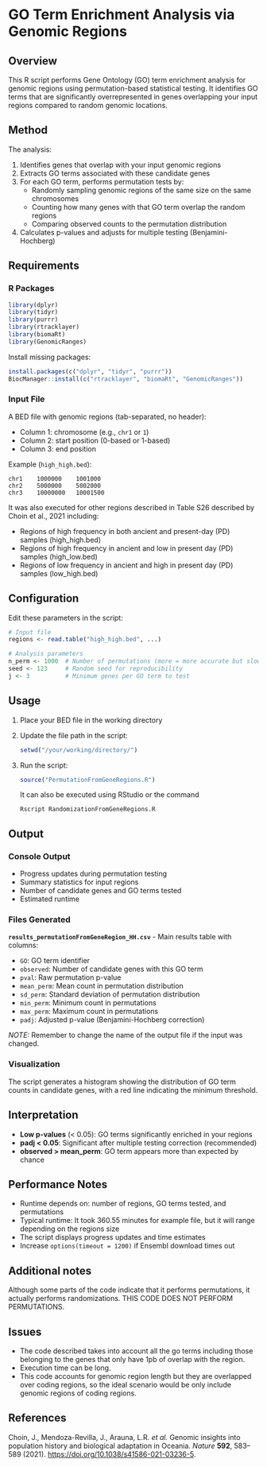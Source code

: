 # GO Term Enrichment Analysis via Genomic Regions

## Overview

This R script performs Gene Ontology (GO) term enrichment analysis for genomic regions using permutation-based statistical testing. It identifies GO terms that are significantly overrepresented in genes overlapping your input regions compared to random genomic locations.

## Method

The analysis:

1.  Identifies genes that overlap with your input genomic regions
2.  Extracts GO terms associated with these candidate genes
3.  For each GO term, performs permutation tests by:
    -   Randomly sampling genomic regions of the same size on the same chromosomes
    -   Counting how many genes with that GO term overlap the random regions
    -   Comparing observed counts to the permutation distribution
4.  Calculates p-values and adjusts for multiple testing (Benjamini-Hochberg)

## Requirements

### R Packages

```r
library(dplyr)
library(tidyr)
library(purrr)
library(rtracklayer)
library(biomaRt)
library(GenomicRanges)

```

Install missing packages:

```r
install.packages(c("dplyr", "tidyr", "purrr"))
BiocManager::install(c("rtracklayer", "biomaRt", "GenomicRanges"))

```

### Input File

A BED file with genomic regions (tab-separated, no header):

-   Column 1: chromosome (e.g., `chr1` or `1`)
-   Column 2: start position (0-based or 1-based)
-   Column 3: end position

Example (`high_high.bed`):

```
chr1    1000000    1001000
chr2    5000000    5002000
chr3    10000000   10001500

```
It was also executed for other regions described in Table S26 described by Choin et al., 2021 including: 

 - Regions of high frequency in both ancient and present-day (PD)
   samples (high_high.bed)
  - Regions of high frequency in ancient and low in present day (PD)
   samples (high_low.bed)
   - Regions of low frequency in ancient and high in present day (PD)
   samples (low_high.bed)

## Configuration

Edit these parameters in the script:

```r
# Input file
regions <- read.table("high_high.bed", ...)

# Analysis parameters
n_perm <- 1000  # Number of permutations (more = more accurate but slower)
seed <- 123     # Random seed for reproducibility
j <- 3          # Minimum genes per GO term to test

```

## Usage

1.  Place your BED file in the working directory
2.  Update the file path in the script:
    
    ```r
    setwd("/your/working/directory/")
    
    ```
    
3.  Run the script:
    
    ```r
    source("PermutationFromGeneRegions.R")
    
    ```
    It can also be executed using RStudio or the command 
	```
    Rscript RandomizationFromGeneRegions.R
	   ```
    
## Output

### Console Output

-   Progress updates during permutation testing
-   Summary statistics for input regions
-   Number of candidate genes and GO terms tested
-   Estimated runtime

### Files Generated

**`results_permutationFromGeneRegion_HH.csv`** - Main results table with columns:

-   `GO`: GO term identifier
-   `observed`: Number of candidate genes with this GO term
-   `pval`: Raw permutation p-value
-   `mean_perm`: Mean count in permutation distribution
-   `sd_perm`: Standard deviation of permutation distribution
-   `min_perm`: Minimum count in permutations
-   `max_perm`: Maximum count in permutations
-   `padj`: Adjusted p-value (Benjamini-Hochberg correction)

*NOTE:* Remember to change the name of the output file if the input was changed. 

### Visualization

The script generates a histogram showing the distribution of GO term counts in candidate genes, with a red line indicating the minimum threshold.

## Interpretation

-   **Low p-values** (< 0.05): GO terms significantly enriched in your regions
-   **padj < 0.05**: Significant after multiple testing correction (recommended)
-   **observed > mean_perm**: GO term appears more than expected by chance

## Performance Notes

-   Runtime depends on: number of regions, GO terms tested, and permutations
-   Typical runtime: It took 360.55 minutes for example file, but it will range depending on the regions size
-   The script displays progress updates and time estimates
-   Increase `options(timeout = 1200)` if Ensembl download times out

## Additional notes

Although some parts of the code indicate that it performs permutations, it actually performs randomizations. THIS CODE DOES NOT PERFORM PERMUTATIONS. 

## Issues 

 - The code described takes into account all the go terms including those belonging to the genes that only have 1pb of overlap with the region. 
 - Execution time can be long. 
 - This code accounts for genomic region length but they are overlapped over coding regions, so the ideal scenario would be only include genomic regions of coding regions. 

## References 
Choin, J., Mendoza-Revilla, J., Arauna, L.R. _et al._ Genomic insights into population history and biological adaptation in Oceania. _Nature_  **592**, 583–589 (2021). https://doi.org/10.1038/s41586-021-03236-5. 

